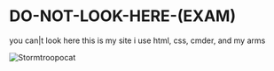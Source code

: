 # DO-NOT-LOOK-HERE-(EXAM)
you can|t look here
this is my site i use html, css, cmder, and my arms

![Stormtroopocat](https://octodex.github.com/images/stormtroopocat.jpg "The Stormtroopocat")
